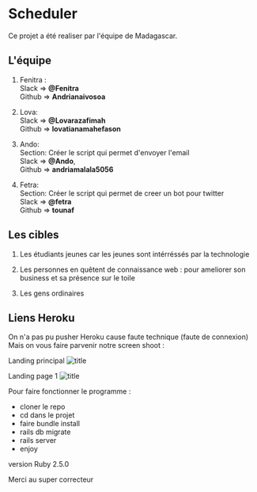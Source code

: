 # Scheduler

Ce projet a été realiser par l'équipe de Madagascar. 

## L'équipe
1.   Fenitra :                                   
    Slack => **@Fenitra**           
    Github => **Andrianaivosoa**
    
2.   Lova:                  
    Slack => **@Lovarazafimah**             
    Github => **lovatianamahefason**
    
3.   Ando:           
    Section: Créer le script qui permet d'envoyer l'email               
    Slack => **@Ando**,              
    Github => **andriamalala5056**
    
4.   Fetra:              
    Section: Créer le script qui permet de creer un bot pour twitter             
    Slack => **@fetra**                 
    Github => **tounaf**
    
## Les cibles

1. Les étudiants jeunes car les jeunes sont intérréssés par la technologie
    
2. Les personnes en quêtent de connaissance web : pour ameliorer son business et sa présence sur le toile
    
3. Les gens ordinaires     

## Liens Heroku
On n'a pas pu pusher Heroku cause faute technique (faute de connexion)
Mais on vous faire parvenir notre screen shoot : 

Landing principal
![title](https://image.noelshack.com/fichiers/2018/20/5/1526624721-capture-du-2018-05-18-09-24-47.png)

Landing page 1
![title](https://image.noelshack.com/fichiers/2018/20/5/1526623538-capture-du-2018-05-18-09-03-49.png)

Pour faire fonctionner le programme :
- cloner le repo
- cd dans le projet
- faire bundle install
- rails db migrate
- rails server
- enjoy

version Ruby 2.5.0

Merci au super correcteur
